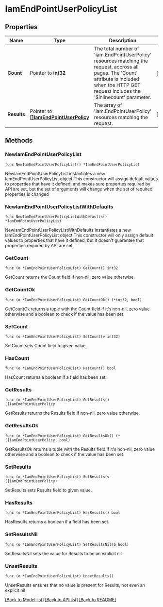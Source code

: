 # IamEndPointUserPolicyList

## Properties

Name | Type | Description | Notes
------------ | ------------- | ------------- | -------------
**Count** | Pointer to **int32** | The total number of &#39;iam.EndPointUserPolicy&#39; resources matching the request, accross all pages. The &#39;Count&#39; attribute is included when the HTTP GET request includes the &#39;$inlinecount&#39; parameter. | [optional] 
**Results** | Pointer to [**[]IamEndPointUserPolicy**](iam.EndPointUserPolicy.md) | The array of &#39;iam.EndPointUserPolicy&#39; resources matching the request. | [optional] 

## Methods

### NewIamEndPointUserPolicyList

`func NewIamEndPointUserPolicyList() *IamEndPointUserPolicyList`

NewIamEndPointUserPolicyList instantiates a new IamEndPointUserPolicyList object
This constructor will assign default values to properties that have it defined,
and makes sure properties required by API are set, but the set of arguments
will change when the set of required properties is changed

### NewIamEndPointUserPolicyListWithDefaults

`func NewIamEndPointUserPolicyListWithDefaults() *IamEndPointUserPolicyList`

NewIamEndPointUserPolicyListWithDefaults instantiates a new IamEndPointUserPolicyList object
This constructor will only assign default values to properties that have it defined,
but it doesn't guarantee that properties required by API are set

### GetCount

`func (o *IamEndPointUserPolicyList) GetCount() int32`

GetCount returns the Count field if non-nil, zero value otherwise.

### GetCountOk

`func (o *IamEndPointUserPolicyList) GetCountOk() (*int32, bool)`

GetCountOk returns a tuple with the Count field if it's non-nil, zero value otherwise
and a boolean to check if the value has been set.

### SetCount

`func (o *IamEndPointUserPolicyList) SetCount(v int32)`

SetCount sets Count field to given value.

### HasCount

`func (o *IamEndPointUserPolicyList) HasCount() bool`

HasCount returns a boolean if a field has been set.

### GetResults

`func (o *IamEndPointUserPolicyList) GetResults() []IamEndPointUserPolicy`

GetResults returns the Results field if non-nil, zero value otherwise.

### GetResultsOk

`func (o *IamEndPointUserPolicyList) GetResultsOk() (*[]IamEndPointUserPolicy, bool)`

GetResultsOk returns a tuple with the Results field if it's non-nil, zero value otherwise
and a boolean to check if the value has been set.

### SetResults

`func (o *IamEndPointUserPolicyList) SetResults(v []IamEndPointUserPolicy)`

SetResults sets Results field to given value.

### HasResults

`func (o *IamEndPointUserPolicyList) HasResults() bool`

HasResults returns a boolean if a field has been set.

### SetResultsNil

`func (o *IamEndPointUserPolicyList) SetResultsNil(b bool)`

 SetResultsNil sets the value for Results to be an explicit nil

### UnsetResults
`func (o *IamEndPointUserPolicyList) UnsetResults()`

UnsetResults ensures that no value is present for Results, not even an explicit nil

[[Back to Model list]](../README.md#documentation-for-models) [[Back to API list]](../README.md#documentation-for-api-endpoints) [[Back to README]](../README.md)


